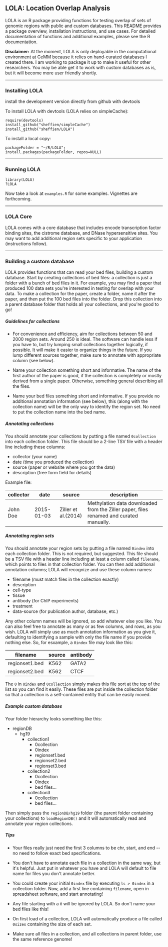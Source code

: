 LOLA: Location Overlap Analysis
-------------------------------

LOLA is an R package providing functions for testing overlap of sets of genomic regions with public and custom databases. This README provides a package overview, installation instructions, and use cases. For detailed documentation of functions and additional examples, please see the R documentation.

**Disclaimer:** At the moment, LOLA is only deployable in the computational environment at CeMM because it relies on hand-curated databases I created there. I am working to package it up to make it useful for other researchers. You may be able get it to work with custom databases as is, but it will become more user friendly shortly.

--------------------------------------------------------------------------------
### Installing LOLA
install the development version directly from github with devtools

To install LOLA with devtools (LOLA relies on simpleCache):

```
require(devtools)
install_github("sheffien/simpleCache")
install_github("sheffien/LOLA") 
```

To install a local copy:

```
packageFolder = "~/R/LOLA";
install.packages(packageFolder, repos=NULL)
```

--------------------------------------------------------------------------------
### Running LOLA

```
library(LOLA)
?LOLA
```

Now take a look at `examples.R` for some examples. Vignettes are forthcoming.

--------------------------------------------------------------------------------
### LOLA Core

LOLA comes with a core database that includes encode transcription factor binding sites, the cistrome database, and DNase hypersensitive sites. You may want to add additional region sets specific to your application (instructions follow).

--------------------------------------------------------------------------------
### Building a custom database

LOLA provides functions that can read your bed files, building a custom database. Start by creating collections of bed files: a collection is just a folder with a bunch of bed files in it. For example, you may find a paper that produced 100 data sets you're interested in testing for overlap with your data. To make a collection for the paper, create a folder, name it after the paper, and then put the 100 bed files into the folder. Drop this collection into a parent database folder that holds all your collections, and you're good to go!

##### Guidelines for collections

* For convenience and efficiency, aim for collections between 50 and 2000 region sets. Around 250 is ideal. The software can handle less if you have to, but try lumping small collections together logically, if possible. It will make it easier to organize things in the future. If you lump different sources together, make sure to annotate with appropriate column (see below).

* Name your collection something short and informative. The name of the first author of the paper is good, if the collection is completely or mostly derived from a single paper. Otherwise, something general describing all the files.

* Name your bed files something short and informative. If you provide no additional annotation information (see below), this (along with the collection name) will be the only way to identify the region set. No need to put the collection name into the bed name.

##### Annotating collections

You should annotate your collections by putting a file named `0collection` into each collection folder. This file should be a 2-line TSV file with a header line including these columns:

* collector (your name)
* date (time you produced the collection)
* source (paper or website where you got the data)
* description (free form field for details)

Example file: 

collector		|date		|source		|description
---------------------|-------------|--------------------|-----------
John Doe		|2015-01-03	|Ziller et al.(2014) | Methylation data downloaded from the Ziller paper, files renamed and curated manually.


##### Annotating region sets

You should annotate your region sets by putting a file named `0index` into each collection folder. This is not required, but suggested. This file should be a TSV file with a header line including at least a column called `filename`, which points to files in that collection folder. You can then add additional annotation columns; LOLA will recognize and use these column names:

* filename (must match files in the collection exactly)
* description
* cell-type
* tissue
* antibody (for ChIP experiments)
* treatment
* data-source (for publication author, database, etc.)

Any other column names will be ignored, so add whatever else you like. You can also feel free to annotate as many or as few columns, and rows, as you wish. LOLA will simply use as much annotation information as you give it, defaulting to identifying a sample with only the file name if you provide nothing else. So, for esxample, a `0index` file may look like this:

filename	|source	|antibody
--------------|-------------|--------
regionset1.bed|K562		|GATA2 
regionset2.bed|K562		|CTCF



The `0` in `0index` and `0collection` simply makes this file sort at the top of the list so you can find it easily. These files are put inside the collection folder so that a collection is a self-contained entity that can be easily moved.

##### Example custom database

Your folder hierarchy looks something like this:

* regionDB
  * hg19
    * collection1
      * 0collection
      * 0index
      * regionset1.bed
      * regionset2.bed
      * regionset3.bed
    * collection2
      * 0collection
      * 0index
      * bed files...
    * collection3
      * 0collection
      * bed files...

Then simply pass the `regionDB/hg19` folder (the parent folder containing your collections) to `loadRegionDB()` and it will automatically read and annotate your region collections.

##### Tips
* Your files really just need the first 3 columns to be chr, start, and end -- no need to follow exact bed specifications.

* You don't have to annotate each file in a collection in the same way, but it's helpful. Just put in whatever you have and LOLA will default to file name for files you don't annotate better.

* You could create your initial `0index` file by executing `ls > 0index` in a collection folder. Now, add a first line containing `filename`, open in spreadsheet software, and start annotating!

* Any file starting with a `0` will be ignored by LOLA. So don't name your bed files like this!

* On first load of a collection, LOLA will automatically produce a file called `0sizes` containing the size of each set.

* Make sure all files in a collection, and all collections in parent folder, use the same reference genome!
